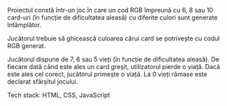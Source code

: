 Proiectul constă într-un joc în care un cod RGB împreună cu 6, 8 sau 10 card-uri (în funcție de dificultatea aleasă) cu diferite culori sunt generate întâmplător.

Jucătorul trebuie să ghicească culoarea cărui card se potrivește cu codul RGB generat.

Jucătorul dispune de 7, 6 sau 5 vieți (în funcție de dificultatea aleasă). De fiecare dată când este ales un card greșit, utilizatorul pierde o viață. Dacă este ales cel corect, jucătorul primește o viață. La 0 vieți rămase este declarat sfârșitul jocului.

Tech stack: HTML, CSS, JavaScript